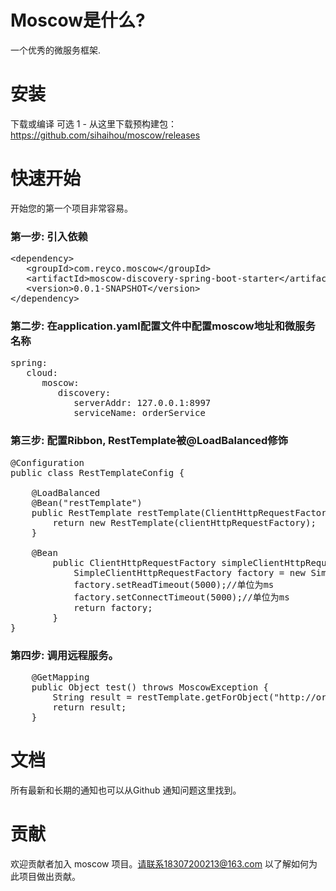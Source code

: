 # Moscow是什么?
   一个优秀的微服务框架.
  
  
# 安装
  下载或编译
  可选 1 - 从这里下载预构建包：https://github.com/sihaihou/moscow/releases
  
# 快速开始
  开始您的第一个项目非常容易。

### 第一步: 引入依赖
      
<pre>
&#60;dependency&#62;
   &#60;groupId&#62;com.reyco.moscow&#60;/groupId&#62;
   &#60;artifactId&#62;moscow-discovery-spring-boot-starter&#60;/artifactId&#62;
   &#60;version&#62;0.0.1-SNAPSHOT&#60;/version&#62;
&#60;/dependency&#62;
</pre>

### 第二步: 在application.yaml配置文件中配置moscow地址和微服务名称
<pre>
spring:
   cloud:
      moscow:
         discovery: 
            serverAddr: 127.0.0.1:8997
            serviceName: orderService
</pre>

### 第三步: 配置Ribbon,  RestTemplate被@LoadBalanced修饰
<pre>
@Configuration
public class RestTemplateConfig {

	@LoadBalanced
	@Bean("restTemplate")
	public RestTemplate restTemplate(ClientHttpRequestFactory clientHttpRequestFactory) {
		return new RestTemplate(clientHttpRequestFactory);
	}
	
	@Bean
    	public ClientHttpRequestFactory simpleClientHttpRequestFactory(){
        	SimpleClientHttpRequestFactory factory = new SimpleClientHttpRequestFactory();
        	factory.setReadTimeout(5000);//单位为ms
        	factory.setConnectTimeout(5000);//单位为ms
        	return factory;
        }
}
</pre>

### 第四步: 调用远程服务。       
<pre>
	@GetMapping
	public Object test() throws MoscowException {
		String result = restTemplate.getForObject("http://orderProvider/test", String.class);
		return result;
	}
</pre>
# 文档
所有最新和长期的通知也可以从Github 通知问题这里找到。

# 贡献
欢迎贡献者加入 moscow 项目。请联系18307200213@163.com 以了解如何为此项目做出贡献。



